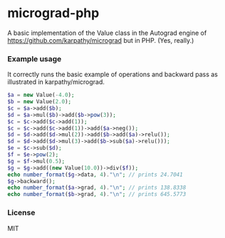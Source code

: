
# micrograd-php

A basic implementation of the Value class in the Autograd engine of https://github.com/karpathy/micrograd but in PHP. (Yes, really.)

### Example usage

It correctly runs the basic example of operations and backward pass as illustrated in karpathy/micrograd.

```PHP
$a = new Value(-4.0);
$b = new Value(2.0);
$c = $a->add($b);
$d = $a->mul($b)->add($b->pow(3));
$c = $c->add($c->add(1));
$c = $c->add($c->add(1))->add($a->neg());
$d = $d->add($d->mul(2))->add($b->add($a)->relu());
$d = $d->add($d->mul(3)->add($b->sub($a)->relu()));
$e = $c->sub($d);
$f = $e->pow(2);
$g = $f->mul(0.5);
$g = $g->add((new Value(10.0))->div($f));
echo number_format($g->data, 4)."\n"; // prints 24.7041
$g->backward();
echo number_format($a->grad, 4)."\n"; // prints 138.8338
echo number_format($b->grad, 4)."\n"; // prints 645.5773
```

### License

MIT
